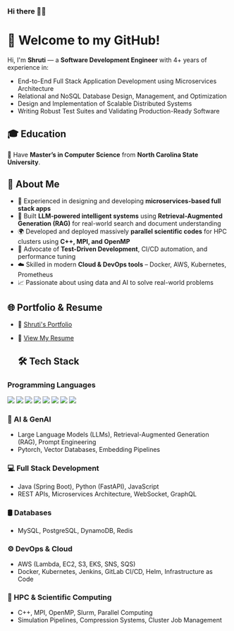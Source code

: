 ### Hi there 👋😄 
# 👋 Welcome to my GitHub!
Hi, I'm **Shruti** — a **Software Development Engineer** with 4+ years of experience in:

- End-to-End Full Stack Application Development using Microservices Architecture
- Relational and NoSQL Database Design, Management, and Optimization
- Design and Implementation of Scalable Distributed Systems
- Writing Robust Test Suites and Validating Production-Ready Software

## 🎓 Education
🏫 Have **Master’s in Computer Science** from **North Carolina State University**.

## 🚀 About Me

- 🔧 Experienced in designing and developing **microservices-based full stack apps**
- 🧠 Built **LLM-powered intelligent systems** using **Retrieval-Augmented Generation (RAG)** for real-world search and document understanding
- 🌍 Developed and deployed massively **parallel scientific codes** for HPC clusters using **C++, MPI, and OpenMP**
- 🧪 Advocate of **Test-Driven Development**, CI/CD automation, and performance tuning
- ☁️ Skilled in modern **Cloud & DevOps tools** – Docker, AWS, Kubernetes, Prometheus
- 📈 Passionate about using data and AI to solve real-world problems

## 🌐 Portfolio & Resume

- 💼 [Shruti's Portfolio]()
- 📄 [View My Resume]()  

  ## 🛠️ Tech Stack
### Programming Languages  
<p align="left">
  <img src="https://img.shields.io/badge/Python-black?style=for-the-badge&logo=python&logoColor=white" />
  <img src="https://img.shields.io/badge/Java-black?style=for-the-badge&logo=java&logoColor=white" />
  <img src="https://img.shields.io/badge/C-black?style=for-the-badge&logo=c&logoColor=white" />
  <img src="https://img.shields.io/badge/C++-black?style=for-the-badge&logo=c%2B%2B&logoColor=white" />
  <img src="https://img.shields.io/badge/Go-black?style=for-the-badge&logo=go&logoColor=white" />
  <img src="https://img.shields.io/badge/React-black?style=for-the-badge&logo=react&logoColor=white" />
  <img src="https://img.shields.io/badge/CSS3-black?style=for-the-badge&logo=css3&logoColor=white" />
  <img src="https://img.shields.io/badge/HTML5-black?style=for-the-badge&logo=html5&logoColor=white" />
</p>

### 🧠 AI & GenAI
- Large Language Models (LLMs), Retrieval-Augmented Generation (RAG), Prompt Engineering
- Pytorch, Vector Databases, Embedding Pipelines

### 💻 Full Stack Development
- Java (Spring Boot), Python (FastAPI), JavaScript
- REST APIs, Microservices Architecture, WebSocket, GraphQL

### 🛢️ Databases
- MySQL, PostgreSQL, DynamoDB, Redis

### ⚙️ DevOps & Cloud
- AWS (Lambda, EC2, S3, EKS, SNS, SQS)
- Docker, Kubernetes, Jenkins, GitLab CI/CD, Helm, Infrastructure as Code

### 🧬 HPC & Scientific Computing
- C++, MPI, OpenMP, Slurm, Parallel Computing
- Simulation Pipelines, Compression Systems, Cluster Job Management


